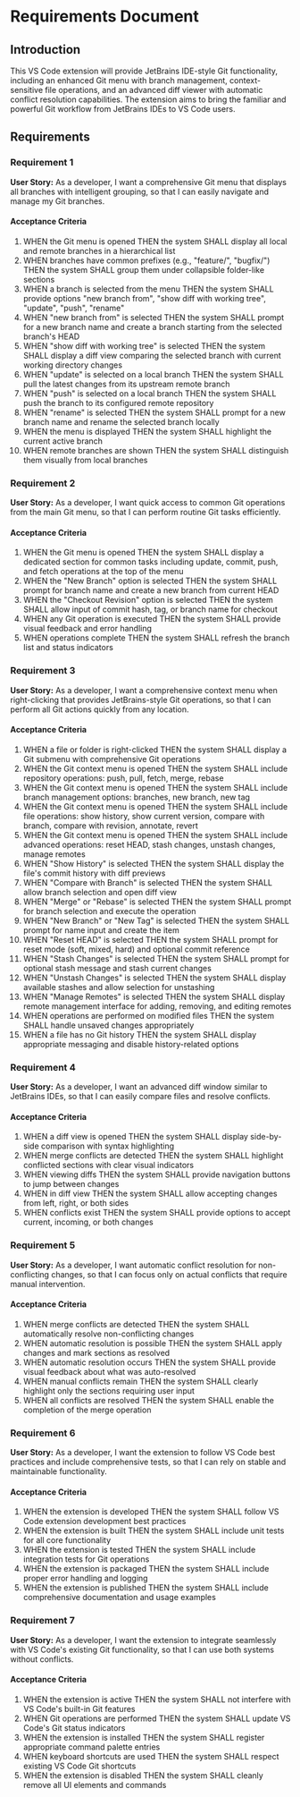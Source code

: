 # Requirements Document

## Introduction

This VS Code extension will provide JetBrains IDE-style Git functionality, including an enhanced Git menu with branch management, context-sensitive file operations, and an advanced diff viewer with automatic conflict resolution capabilities. The extension aims to bring the familiar and powerful Git workflow from JetBrains IDEs to VS Code users.

## Requirements

### Requirement 1

**User Story:** As a developer, I want a comprehensive Git menu that displays all branches with intelligent grouping, so that I can easily navigate and manage my Git branches.

#### Acceptance Criteria

1. WHEN the Git menu is opened THEN the system SHALL display all local and remote branches in a hierarchical list
2. WHEN branches have common prefixes (e.g., "feature/", "bugfix/") THEN the system SHALL group them under collapsible folder-like sections
3. WHEN a branch is selected from the menu THEN the system SHALL provide options "new branch from", "show diff with working tree", "update", "push", "rename"
4. WHEN "new branch from" is selected THEN the system SHALL prompt for a new branch name and create a branch starting from the selected branch's HEAD
5. WHEN "show diff with working tree" is selected THEN the system SHALL display a diff view comparing the selected branch with current working directory changes
6. WHEN "update" is selected on a local branch THEN the system SHALL pull the latest changes from its upstream remote branch
7. WHEN "push" is selected on a local branch THEN the system SHALL push the branch to its configured remote repository
8. WHEN "rename" is selected THEN the system SHALL prompt for a new branch name and rename the selected branch locally
9. WHEN the menu is displayed THEN the system SHALL highlight the current active branch
10. WHEN remote branches are shown THEN the system SHALL distinguish them visually from local branches

### Requirement 2

**User Story:** As a developer, I want quick access to common Git operations from the main Git menu, so that I can perform routine Git tasks efficiently.

#### Acceptance Criteria

1. WHEN the Git menu is opened THEN the system SHALL display a dedicated section for common tasks including update, commit, push, and fetch operations at the top of the menu
2. WHEN the "New Branch" option is selected THEN the system SHALL prompt for branch name and create a new branch from current HEAD
3. WHEN the "Checkout Revision" option is selected THEN the system SHALL allow input of commit hash, tag, or branch name for checkout
4. WHEN any Git operation is executed THEN the system SHALL provide visual feedback and error handling
5. WHEN operations complete THEN the system SHALL refresh the branch list and status indicators

### Requirement 3

**User Story:** As a developer, I want a comprehensive context menu when right-clicking that provides JetBrains-style Git operations, so that I can perform all Git actions quickly from any location.

#### Acceptance Criteria

1. WHEN a file or folder is right-clicked THEN the system SHALL display a Git submenu with comprehensive Git operations
2. WHEN the Git context menu is opened THEN the system SHALL include repository operations: push, pull, fetch, merge, rebase
3. WHEN the Git context menu is opened THEN the system SHALL include branch management options: branches, new branch, new tag
4. WHEN the Git context menu is opened THEN the system SHALL include file operations: show history, show current version, compare with branch, compare with revision, annotate, revert
5. WHEN the Git context menu is opened THEN the system SHALL include advanced operations: reset HEAD, stash changes, unstash changes, manage remotes
6. WHEN "Show History" is selected THEN the system SHALL display the file's commit history with diff previews
7. WHEN "Compare with Branch" is selected THEN the system SHALL allow branch selection and open diff view
8. WHEN "Merge" or "Rebase" is selected THEN the system SHALL prompt for branch selection and execute the operation
9. WHEN "New Branch" or "New Tag" is selected THEN the system SHALL prompt for name input and create the item
10. WHEN "Reset HEAD" is selected THEN the system SHALL prompt for reset mode (soft, mixed, hard) and optional commit reference
11. WHEN "Stash Changes" is selected THEN the system SHALL prompt for optional stash message and stash current changes
12. WHEN "Unstash Changes" is selected THEN the system SHALL display available stashes and allow selection for unstashing
13. WHEN "Manage Remotes" is selected THEN the system SHALL display remote management interface for adding, removing, and editing remotes
14. WHEN operations are performed on modified files THEN the system SHALL handle unsaved changes appropriately
15. WHEN a file has no Git history THEN the system SHALL display appropriate messaging and disable history-related options


### Requirement 4

**User Story:** As a developer, I want an advanced diff window similar to JetBrains IDEs, so that I can easily compare files and resolve conflicts.

#### Acceptance Criteria

1. WHEN a diff view is opened THEN the system SHALL display side-by-side comparison with syntax highlighting
2. WHEN merge conflicts are detected THEN the system SHALL highlight conflicted sections with clear visual indicators
3. WHEN viewing diffs THEN the system SHALL provide navigation buttons to jump between changes
4. WHEN in diff view THEN the system SHALL allow accepting changes from left, right, or both sides
5. WHEN conflicts exist THEN the system SHALL provide options to accept current, incoming, or both changes

### Requirement 5

**User Story:** As a developer, I want automatic conflict resolution for non-conflicting changes, so that I can focus only on actual conflicts that require manual intervention.

#### Acceptance Criteria

1. WHEN merge conflicts are detected THEN the system SHALL automatically resolve non-conflicting changes
2. WHEN automatic resolution is possible THEN the system SHALL apply changes and mark sections as resolved
3. WHEN automatic resolution occurs THEN the system SHALL provide visual feedback about what was auto-resolved
4. WHEN manual conflicts remain THEN the system SHALL clearly highlight only the sections requiring user input
5. WHEN all conflicts are resolved THEN the system SHALL enable the completion of the merge operation

### Requirement 6

**User Story:** As a developer, I want the extension to follow VS Code best practices and include comprehensive tests, so that I can rely on stable and maintainable functionality.

#### Acceptance Criteria

1. WHEN the extension is developed THEN the system SHALL follow VS Code extension development best practices
2. WHEN the extension is built THEN the system SHALL include unit tests for all core functionality
3. WHEN the extension is tested THEN the system SHALL include integration tests for Git operations
4. WHEN the extension is packaged THEN the system SHALL include proper error handling and logging
5. WHEN the extension is published THEN the system SHALL include comprehensive documentation and usage examples

### Requirement 7

**User Story:** As a developer, I want the extension to integrate seamlessly with VS Code's existing Git functionality, so that I can use both systems without conflicts.

#### Acceptance Criteria

1. WHEN the extension is active THEN the system SHALL not interfere with VS Code's built-in Git features
2. WHEN Git operations are performed THEN the system SHALL update VS Code's Git status indicators
3. WHEN the extension is installed THEN the system SHALL register appropriate command palette entries
4. WHEN keyboard shortcuts are used THEN the system SHALL respect existing VS Code Git shortcuts
5. WHEN the extension is disabled THEN the system SHALL cleanly remove all UI elements and commands